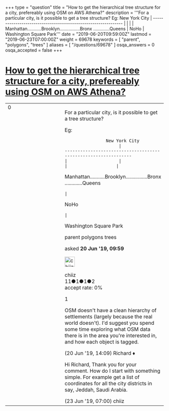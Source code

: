+++
type = "question"
title = "How to get the hierarchical tree structure for a city, prefereably using OSM on AWS Athena?"
description = '''For a particular city, is it possible to get a tree structure? Eg:  New York City  | --------------------------------------------------------------- | | | |  Manhattan...........Brooklyn................Bronx .............Queens |  NoHo |  Washington Square Park'''
date = "2019-06-20T09:59:00Z"
lastmod = "2019-06-23T07:00:00Z"
weight = 69678
keywords = [ "parent", "polygons", "trees" ]
aliases = [ "/questions/69678" ]
osqa_answers = 0
osqa_accepted = false
+++

<div class="headNormal">

# [How to get the hierarchical tree structure for a city, prefereably using OSM on AWS Athena?](/questions/69678/how-to-get-the-hierarchical-tree-structure-for-a-city-prefereably-using-osm-on-aws-athena)

</div>

<div id="main-body">

<div id="askform">

<table id="question-table" style="width:100%;">
<colgroup>
<col style="width: 50%" />
<col style="width: 50%" />
</colgroup>
<tbody>
<tr>
<td style="width: 30px; vertical-align: top"><div class="vote-buttons">
<span id="post-69678-upvote" class="ajax-command post-vote up" rel="nofollow" title="I like this post (click again to cancel)"> </span>
<div id="post-69678-score" class="post-score" title="current number of votes">
0
</div>
<span id="post-69678-downvote" class="ajax-command post-vote down" rel="nofollow" title="I dont like this post (click again to cancel)"> </span> <span id="favorite-mark" class="ajax-command favorite-mark" rel="nofollow" title="mark/unmark this question as favorite (click again to cancel)"> </span>
<div id="favorite-count" class="favorite-count">
&#10;</div>
</div></td>
<td><div id="item-right">
<div class="question-body">
<p>For a particular city, is it possible to get a tree structure?</p>
<p>Eg:</p>
<pre><code>                New York City
                     |
---------------------------------------------------------------
|                    |                     |                   |</code></pre>
<p>Manhattan...........Brooklyn................Bronx .............Queens</p>
<pre><code>|</code></pre>
<p>NoHo</p>
<pre><code>|</code></pre>
<p>Washington Square Park</p>
</div>
<div id="question-tags" class="tags-container tags">
<span class="post-tag tag-link-parent" rel="tag" title="see questions tagged &#39;parent&#39;">parent</span> <span class="post-tag tag-link-polygons" rel="tag" title="see questions tagged &#39;polygons&#39;">polygons</span> <span class="post-tag tag-link-trees" rel="tag" title="see questions tagged &#39;trees&#39;">trees</span>
</div>
<div id="question-controls" class="post-controls">
&#10;</div>
<div class="post-update-info-container">
<div class="post-update-info post-update-info-user">
<p>asked <strong>20 Jun '19, 09:59</strong></p>
<img src="https://secure.gravatar.com/avatar/ba4d08ac7a54dfbc248117485ba1c23f?s=32&amp;d=identicon&amp;r=g" class="gravatar" width="32" height="32" alt="chiiz&#39;s gravatar image" />
<p><span>chiiz</span><br />
<span class="score" title="11 reputation points">11</span><span title="1 badges"><span class="badge1">●</span><span class="badgecount">1</span></span><span title="1 badges"><span class="silver">●</span><span class="badgecount">1</span></span><span title="2 badges"><span class="bronze">●</span><span class="badgecount">2</span></span><br />
<span class="accept_rate" title="Rate of the user&#39;s accepted answers">accept rate:</span> <span title="chiiz has no accepted answers">0%</span></p>
</div>
</div>
<div id="comments-container-69678" class="comments-container">
<span id="69685"></span>
<div id="comment-69685" class="comment">
<div id="post-69685-score" class="comment-score">
1
</div>
<div class="comment-text">
<p>OSM doesn't have a clean hierarchy of settlements (largely because the real world doesn't). I'd suggest you spend some time exploring what OSM data there is in the area you're interested in, and how each object is tagged.</p>
</div>
<div id="comment-69685-info" class="comment-info">
<span class="comment-age">(20 Jun '19, 14:09)</span> <span class="comment-user userinfo">Richard ♦</span>
</div>
</div>
<span id="69707"></span>
<div id="comment-69707" class="comment">
<div id="post-69707-score" class="comment-score">
&#10;</div>
<div class="comment-text">
<p>Hi Richard, Thank you for your comment. How do I start with something simple. For example get a list of coordinates for all the city districts in say, Jeddah, Saudi Arabia.</p>
</div>
<div id="comment-69707-info" class="comment-info">
<span class="comment-age">(23 Jun '19, 07:00)</span> <span class="comment-user userinfo">chiiz</span>
</div>
</div>
</div>
<div id="comment-tools-69678" class="comment-tools">
&#10;</div>
<div class="clear">
&#10;</div>
<div id="comment-69678-form-container" class="comment-form-container">
&#10;</div>
<div class="clear">
&#10;</div>
</div></td>
</tr>
</tbody>
</table>

</div>

</div>


